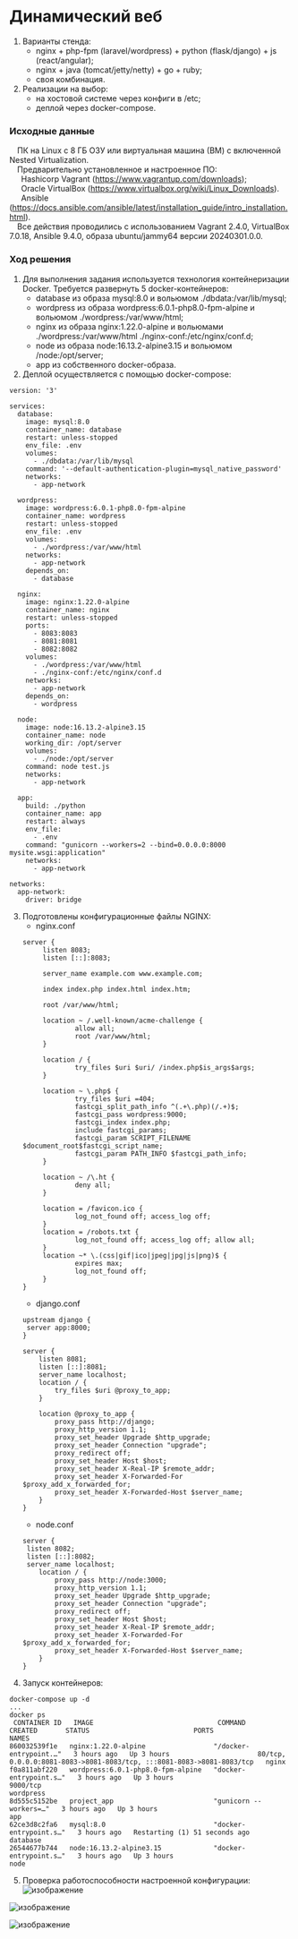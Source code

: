 # Динамический веб
1. Варианты стенда:
   - nginx + php-fpm (laravel/wordpress) + python (flask/django) + js (react/angular);
   - nginx + java (tomcat/jetty/netty) + go + ruby;
   - своя комбинация.
2. Реализации на выбор:
   - на хостовой системе через конфиги в /etc;
   - деплой через docker-compose.
### Исходные данные ###
&ensp;&ensp;ПК на Linux c 8 ГБ ОЗУ или виртуальная машина (ВМ) с включенной Nested Virtualization.<br/>
&ensp;&ensp;Предварительно установленное и настроенное ПО:<br/>
&ensp;&ensp;&ensp;Hashicorp Vagrant (https://www.vagrantup.com/downloads);<br/>
&ensp;&ensp;&ensp;Oracle VirtualBox (https://www.virtualbox.org/wiki/Linux_Downloads).<br/>
&ensp;&ensp;&ensp;Ansible (https://docs.ansible.com/ansible/latest/installation_guide/intro_installation.html).<br/>
&ensp;&ensp;Все действия проводились с использованием Vagrant 2.4.0, VirtualBox 7.0.18, Ansible 9.4.0, образа ubuntu/jammy64 версии 20240301.0.0. <br/>
### Ход решения ###
1. Для выполнения задания используется технология контейнеризации Docker. Требуется развернуть 5 docker-контейнеров:
   - database из образа mysql:8.0 и вольюмом ./dbdata:/var/lib/mysql;
   - wordpress из образа wordpress:6.0.1-php8.0-fpm-alpine и вольюмом ./wordpress:/var/www/html;
   - nginx из образа nginx:1.22.0-alpine и вольюмами ./wordpress:/var/www/html ./nginx-conf:/etc/nginx/conf.d;
   - node из образа node:16.13.2-alpine3.15 и вольюмом /node:/opt/server;
   - app из собственного docker-образа.
2. Деплой осуществляется с помощью docker-compose:
```shell
version: '3'

services:  
  database:
    image: mysql:8.0
    container_name: database
    restart: unless-stopped
    env_file: .env
    volumes:
      - ./dbdata:/var/lib/mysql
    command: '--default-authentication-plugin=mysql_native_password'
    networks:
      - app-network

  wordpress:
    image: wordpress:6.0.1-php8.0-fpm-alpine
    container_name: wordpress
    restart: unless-stopped
    env_file: .env
    volumes:
      - ./wordpress:/var/www/html
    networks:
      - app-network
    depends_on:
      - database

  nginx:
    image: nginx:1.22.0-alpine
    container_name: nginx
    restart: unless-stopped
    ports:
      - 8083:8083
      - 8081:8081
      - 8082:8082
    volumes:
      - ./wordpress:/var/www/html
      - ./nginx-conf:/etc/nginx/conf.d
    networks:
      - app-network
    depends_on:
      - wordpress

  node:
    image: node:16.13.2-alpine3.15
    container_name: node
    working_dir: /opt/server
    volumes:
      - ./node:/opt/server
    command: node test.js
    networks:
      - app-network

  app:
    build: ./python
    container_name: app
    restart: always
    env_file:
      - .env
    command: "gunicorn --workers=2 --bind=0.0.0.0:8000 mysite.wsgi:application"
    networks:
      - app-network

networks:
  app-network:
    driver: bridge
```
3. Подготовлены конфигурационные файлы NGINX:
   - nginx.conf
   ```shell
   server {
        listen 8083;
        listen [::]:8083;

        server_name example.com www.example.com;

        index index.php index.html index.htm;

        root /var/www/html;

        location ~ /.well-known/acme-challenge {
                allow all;
                root /var/www/html;
        }

        location / {
                try_files $uri $uri/ /index.php$is_args$args;
        }

        location ~ \.php$ {
                try_files $uri =404;
                fastcgi_split_path_info ^(.+\.php)(/.+)$;
                fastcgi_pass wordpress:9000;
                fastcgi_index index.php;
                include fastcgi_params;
                fastcgi_param SCRIPT_FILENAME $document_root$fastcgi_script_name;
                fastcgi_param PATH_INFO $fastcgi_path_info;
        }

        location ~ /\.ht {
                deny all;
        }

        location = /favicon.ico {
                log_not_found off; access_log off;
        }
        location = /robots.txt {
                log_not_found off; access_log off; allow all;
        }
        location ~* \.(css|gif|ico|jpeg|jpg|js|png)$ {
                expires max;
                log_not_found off;
        }
   }
   ```
   - django.conf
   ```shell
   upstream django {
	server app:8000;
   }

   server {
	   listen 8081;
	   listen [::]:8081;
	   server_name localhost;
	   location / {
		   try_files $uri @proxy_to_app;	
	   }

	   location @proxy_to_app {
		   proxy_pass http://django;
		   proxy_http_version 1.1;
		   proxy_set_header Upgrade $http_upgrade;
		   proxy_set_header Connection "upgrade";
		   proxy_redirect off;
		   proxy_set_header Host $host;
		   proxy_set_header X-Real-IP $remote_addr;
		   proxy_set_header X-Forwarded-For $proxy_add_x_forwarded_for;
		   proxy_set_header X-Forwarded-Host $server_name;
	   }
   }
   ```
   - node.conf
   ```shell
   server {
	listen 8082;
	listen [::]:8082;
	server_name localhost;
	   location / {
		   proxy_pass http://node:3000;
		   proxy_http_version 1.1;
		   proxy_set_header Upgrade $http_upgrade;
		   proxy_set_header Connection "upgrade";
		   proxy_redirect off;
		   proxy_set_header Host $host;
		   proxy_set_header X-Real-IP $remote_addr;
		   proxy_set_header X-Forwarded-For $proxy_add_x_forwarded_for;
		   proxy_set_header X-Forwarded-Host $server_name;
	   }
   }
   ```
4. Запуск контейнеров:
```shell
docker-compose up -d
...
docker ps
 CONTAINER ID   IMAGE                               COMMAND                  CREATED       STATUS                          PORTS                                                                   NAMES
860032539f1e   nginx:1.22.0-alpine                 "/docker-entrypoint.…"   3 hours ago   Up 3 hours                      80/tcp, 0.0.0.0:8081-8083->8081-8083/tcp, :::8081-8083->8081-8083/tcp   nginx
f0a811abf220   wordpress:6.0.1-php8.0-fpm-alpine   "docker-entrypoint.s…"   3 hours ago   Up 3 hours                      9000/tcp                                                                wordpress
8d555c5152be   project_app                         "gunicorn --workers=…"   3 hours ago   Up 3 hours                                                                                              app
62ce3d8c2fa6   mysql:8.0                           "docker-entrypoint.s…"   3 hours ago   Restarting (1) 51 seconds ago                                                                           database
26544677b744   node:16.13.2-alpine3.15             "docker-entrypoint.s…"   3 hours ago   Up 3 hours                                                                                              node  
```
5. Проверка работоспособности настроенной конфигурации:<br/>
![изображение](https://github.com/user-attachments/assets/b7356232-2e31-4ee1-bbbf-786bab1edf10)

![изображение](https://github.com/user-attachments/assets/f839c2ac-4542-4456-8a23-77dc54fb8f9d)

![изображение](https://github.com/user-attachments/assets/cc76c969-9ee0-4dd2-9fad-13f64c68e79a)


